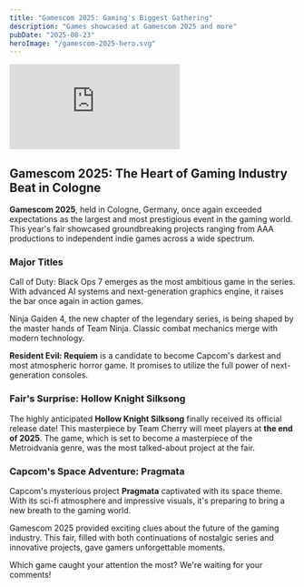```yaml
---
title: "Gamescom 2025: Gaming's Biggest Gathering"
description: "Games showcased at Gamescom 2025 and more"
pubDate: "2025-08-23"
heroImage: "/gamescom-2025-hero.svg"
---
```


<div class="video-wrap">
	<iframe 
		src="https://www.youtube.com/embed/MrFGLQD209Y" 
		title="Gamescom 2025 Official Recap Video" 
		loading="lazy"
		frameborder="0" 
		allow="accelerometer; autoplay; clipboard-write; encrypted-media; gyroscope; picture-in-picture; web-share" 
		referrerpolicy="strict-origin-when-cross-origin" 
		allowfullscreen
	></iframe>
</div>

## Gamescom 2025: The Heart of Gaming Industry Beat in Cologne

**Gamescom 2025**, held in Cologne, Germany, once again exceeded expectations as the largest and most prestigious event in the gaming world. This year's fair showcased groundbreaking projects ranging from AAA productions to independent indie games across a wide spectrum.

### Major Titles

Call of Duty: Black Ops 7 emerges as the most ambitious game in the series. With advanced AI systems and next-generation graphics engine, it raises the bar once again in action games.

Ninja Gaiden 4, the new chapter of the legendary series, is being shaped by the master hands of Team Ninja. Classic combat mechanics merge with modern technology.

**Resident Evil: Requiem** is a candidate to become Capcom's darkest and most atmospheric horror game. It promises to utilize the full power of next-generation consoles.

### Fair's Surprise: Hollow Knight Silksong

The highly anticipated **Hollow Knight Silksong** finally received its official release date! This masterpiece by Team Cherry will meet players at **the end of 2025**. The game, which is set to become a masterpiece of the Metroidvania genre, was the most talked-about project at the fair.

### Capcom's Space Adventure: Pragmata

Capcom's mysterious project **Pragmata** captivated with its space theme. With its sci-fi atmosphere and impressive visuals, it's preparing to bring a new breath to the gaming world.

Gamescom 2025 provided exciting clues about the future of the gaming industry. This fair, filled with both continuations of nostalgic series and innovative projects, gave gamers unforgettable moments.

Which game caught your attention the most? We're waiting for your comments!